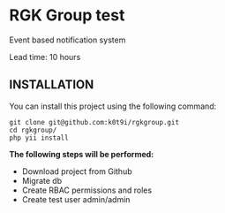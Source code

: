 RGK Group test
==============

Event based notification system

Lead time: 10 hours

INSTALLATION
-------------------

You can install this project using the following command:

~~~
git clone git@github.com:k0t9i/rgkgroup.git
cd rgkgroup/
php yii install
~~~

**The following steps will be performed:**
- Download project from Github 
- Migrate db
- Create RBAC permissions and roles
- Create test user admin/admin